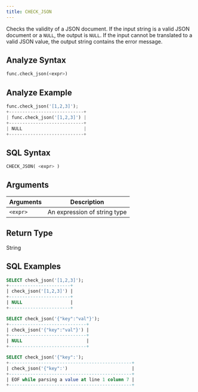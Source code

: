 ```yaml
---
title: CHECK_JSON
---
```


Checks the validity of a JSON document.
If the input string is a valid JSON document or a `NULL`, the output is `NULL`.
If the input cannot be translated to a valid JSON value, the output string contains the error message.

## Analyze Syntax

```python
func.check_json(<expr>)
```

## Analyze Example

```python
func.check_json('[1,2,3]');
+----------------------------+
| func.check_json('[1,2,3]') |
+----------------------------+
| NULL                       |
+----------------------------+
```

## SQL Syntax

```sql
CHECK_JSON( <expr> )
```

## Arguments

| Arguments | Description                  |
|-----------|------------------------------|
| `<expr>`  | An expression of string type |

## Return Type

String

## SQL Examples

```sql
SELECT check_json('[1,2,3]');
+-----------------------+
| check_json('[1,2,3]') |
+-----------------------+
| NULL                  |
+-----------------------+

SELECT check_json('{"key":"val"}');
+-----------------------------+
| check_json('{"key":"val"}') |
+-----------------------------+
| NULL                        |
+-----------------------------+

SELECT check_json('{"key":');
+----------------------------------------------+
| check_json('{"key":')                        |
+----------------------------------------------+
| EOF while parsing a value at line 1 column 7 |
+----------------------------------------------+
```
